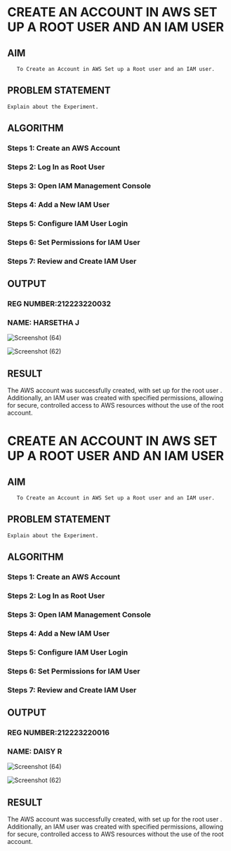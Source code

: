  # CREATE AN  ACCOUNT IN AWS SET UP A ROOT USER AND AN IAM USER 
  ## AIM
       To Create an Account in AWS Set up a Root user and an IAM user.
## PROBLEM STATEMENT
    Explain about the Experiment.

## ALGORITHM
 ### Steps 1: Create an AWS Account
 ### Steps 2: Log In as Root User
 ### Steps 3: Open IAM Management Console
 ### Steps 4: Add a New IAM User
 ### Steps 5: Configure IAM User Login
 ### Steps 6: Set Permissions for IAM User
 ### Steps 7: Review and Create IAM User

## OUTPUT
### REG NUMBER:212223220032
### NAME: HARSETHA J
 
 ![Screenshot (64)](https://github.com/user-attachments/assets/4b80e86d-3d58-4ff9-a060-1646c8505e96)

![Screenshot (62)](https://github.com/user-attachments/assets/33704778-57f2-4b2b-88ab-19475cb2b24f)

## RESULT
 
The AWS account was successfully created, with set up for the root user . Additionally, an IAM user was created with specified permissions, allowing for secure, controlled access to AWS resources without the use of the root account.
  


 # CREATE AN  ACCOUNT IN AWS SET UP A ROOT USER AND AN IAM USER 
  ## AIM
       To Create an Account in AWS Set up a Root user and an IAM user.
## PROBLEM STATEMENT
    Explain about the Experiment.

## ALGORITHM
 ### Steps 1: Create an AWS Account
 ### Steps 2: Log In as Root User
 ### Steps 3: Open IAM Management Console
 ### Steps 4: Add a New IAM User
 ### Steps 5: Configure IAM User Login
 ### Steps 6: Set Permissions for IAM User
 ### Steps 7: Review and Create IAM User

## OUTPUT
### REG NUMBER:212223220016
### NAME: DAISY R
 
 ![Screenshot (64)](https://github.com/user-attachments/assets/4b80e86d-3d58-4ff9-a060-1646c8505e96)

![Screenshot (62)](https://github.com/user-attachments/assets/33704778-57f2-4b2b-88ab-19475cb2b24f)

## RESULT
 
The AWS account was successfully created, with set up for the root user . Additionally, an IAM user was created with specified permissions, allowing for secure, controlled access to AWS resources without the use of the root account.
  


